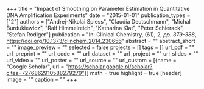 +++
title = "Impact of Smoothing on Parameter Estimation in Quantitative DNA Amplification Experiments"
date = "2015-01-01"
publication_types = ["2"]
authors = ["Andrej-Nikolai Spiess", "Claudia Deutschmann", "Michal Burdukiewicz", "Ralf Himmelreich", "Katharina Klat", "Peter Schierack", "Stefan Rodiger"]
publication = "In: Clinical Chemistry, (61), 2, _pp. 379-388_, https://doi.org/10.1373/clinchem.2014.230656"
abstract = ""
abstract_short = ""
image_preview = ""
selected = false
projects = []
tags = []
url_pdf = ""
url_preprint = ""
url_code = ""
url_dataset = ""
url_project = ""
url_slides = ""
url_video = ""
url_poster = ""
url_source = ""
url_custom = [{name = "Google Scholar", url = "https://scholar.google.pl/scholar?cites=7276862910588279279"}]
math = true
highlight = true
[header]
image = ""
caption = ""
+++

